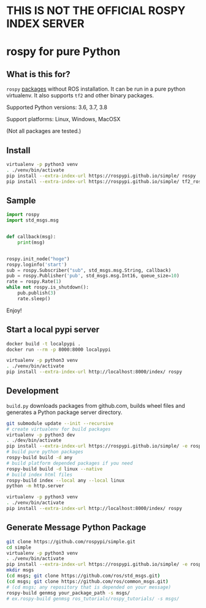 # **THIS IS NOT THE OFFICIAL ROSPY INDEX SERVER**

# rospy for pure Python

## What is this for?

``rospy`` [packages](https://rospypi.github.io/simple/) without ROS installation.
It can be run in a pure python virtualenv.
It also supports ``tf2`` and other binary packages.

Supported Python versions: 3.6, 3.7, 3.8

Support platforms: Linux, Windows, MacOSX

(Not all packages are tested.)

## Install

```bash
virtualenv -p python3 venv
. ./venv/bin/activate
pip install --extra-index-url https://rospypi.github.io/simple/ rospy
pip install --extra-index-url https://rospypi.github.io/simple/ tf2_ros
```

## Sample

```python
import rospy
import std_msgs.msg


def callback(msg):
    print(msg)


rospy.init_node("hoge")
rospy.loginfo('start')
sub = rospy.Subscriber("sub", std_msgs.msg.String, callback)
pub = rospy.Publisher('pub', std_msgs.msg.Int16, queue_size=10)
rate = rospy.Rate(1)
while not rospy.is_shutdown():
    pub.publish(3)
    rate.sleep()
```

Enjoy!

## Start a local pypi server

```bash
docker build -t localpypi .
docker run --rm -p 8000:8000 localpypi
```

```bash
virtualenv -p python3 venv
. ./venv/bin/activate
pip install --extra-index-url http://localhost:8000/index/ rospy
```


## Development

``build.py`` downloads packages from github.com, builds wheel files and generates a Python package server directory.

```bash
git submodule update --init --recursive
# create virtualenv for build packages
virtualenv -p python3 dev
. ./dev/bin/activate
pip install --extra-index-url https://rospypi.github.io/simple/ -e rospy-builder/
# build pure python packages
rospy-build build -d any
# build platform depended packages if you need
rospy-build build -d linux --native
# build index html files
rospy-build index --local any --local linux
python -m http.server
```

```bash
virtualenv -p python3 venv
. ./venv/bin/activate
pip install --extra-index-url http://localhost:8000/index/ rospy
```

## Generate Message Python Package

```bash
git clone https://github.com/rospypi/simple.git
cd simple
virtualenv -p python3 venv
. ./venv/bin/activate
pip install --extra-index-url https://rospypi.github.io/simple/ -e rospy-builder/
mkdir msgs
(cd msgs; git clone https://github.com/ros/std_msgs.git)
(cd msgs; git clone https://github.com/ros/common_msgs.git)
# (cd msgs; any repository that is depended on your message)
rospy-build genmsg your_package_path -s msgs/
# ex.rospy-build genmsg ros_tutorials/rospy_tutorials/ -s msgs/
```
